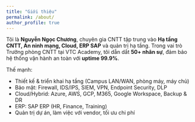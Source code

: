 ```yaml
---
title: "Giới thiệu"
permalink: /about/
author_profile: true
---
```


Tôi là **Nguyễn Ngọc Chương**, chuyên gia CNTT tập trung vào **Hạ tầng CNTT, An ninh mạng, Cloud, ERP SAP** và quản trị hạ tầng. Trong vai trò Trưởng phòng CNTT tại VTC Academy, tôi dẫn dắt **50+ nhân sự**, đảm bảo hệ thống vận hành an toàn với **uptime 99.9%**.

Thế mạnh:
- Thiết kế & triển khai hạ tầng (Campus LAN/WAN, phòng máy, máy chủ)
- Bảo mật: Firewall, IDS/IPS, SIEM, VPN, Endpoint Security, DLP
- Cloud/Hybrid: Azure, AWS, GCP, M365, Google Workspace, Backup & DR
- ERP: SAP ERP (HR, Finance, Training)
- Quản trị dự án, làm việc với vendor, tối ưu chi phí

